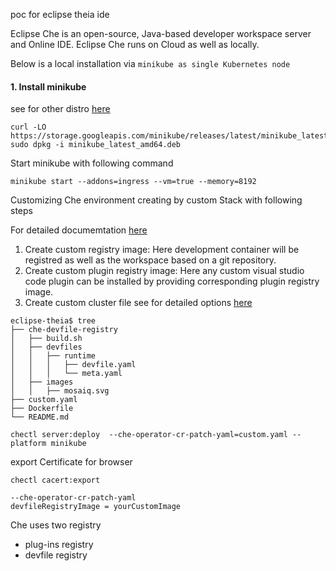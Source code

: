 poc for eclipse theia ide

Eclipse Che is an open-source, Java-based developer workspace server and Online IDE.
Eclipse Che runs on Cloud as well as locally.

Below is a local installation via `minikube as single Kubernetes node`
#### 1. Install minikube
see for other distro [here](https://minikube.sigs.k8s.io/docs/start/)
```
curl -LO https://storage.googleapis.com/minikube/releases/latest/minikube_latest_amd64.deb
sudo dpkg -i minikube_latest_amd64.deb
```
Start minikube with following command
```
minikube start --addons=ingress --vm=true --memory=8192
```
Customizing Che environment creating by custom Stack with following steps

For detailed documemtation [here](https://www.eclipse.org/che/docs/che-7/administration-guide/building-custom-registry-images/)
1. Create custom registry image:
Here development container will be registred as well as the workspace based on a git repository.
2. Create custom plugin registry image: 
Here any custom visual studio code plugin can be installed by providing corresponding plugin registry image.
3. Create custom cluster file
see for detailed options [here](https://www.eclipse.org/che/docs/che-7/installation-guide/configuring-the-che-installation/)
```
eclipse-theia$ tree
├── che-devfile-registry
│   ├── build.sh
│   ├── devfiles
│   │   ├── runtime
│   │   │   ├── devfile.yaml
│   │   │   └── meta.yaml
│   ├── images
│   │   ├── mosaiq.svg
├── custom.yaml
├── Dockerfile
└── README.md
```
```
chectl server:deploy  --che-operator-cr-patch-yaml=custom.yaml --platform minikube
```

export Certificate for browser
```
chectl cacert:export
```

```
--che-operator-cr-patch-yaml
devfileRegistryImage = yourCustomImage
```
Che uses two registry
* plug-ins registry
* devfile registry
